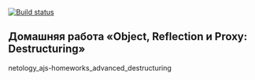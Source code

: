 [![Build status](https://ci.appveyor.com/api/projects/status/gkckx8yr7o949jei?svg=true)](https://ci.appveyor.com/project/a-naraikin/ajs-homework-advanced-destructuring)
## Домашняя работа «Object, Reflection и Proxy: Destructuring»
netology_ajs-homeworks_advanced_destructuring
